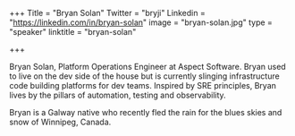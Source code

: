 +++
Title = "Bryan Solan"
Twitter = "bryji"
Linkedin = "https://linkedin.com/in/bryan-solan"
image = "bryan-solan.jpg"
type = "speaker"
linktitle = "bryan-solan"

+++

Bryan Solan, Platform Operations Engineer at Aspect Software. Bryan used to live on the dev side of the house but is currently slinging infrastructure code building platforms for dev teams. Inspired by SRE principles, Bryan lives by the pillars of automation, testing and observability.

Bryan is a Galway native who recently fled the rain for the blues skies and snow of Winnipeg, Canada.

